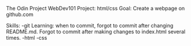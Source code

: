 The Odin Project WebDev101 Project: html/css
Goal: Create a webpage on github.com

Skills:
-git
    Learning: when to commit, forgot to commit after changing README.md. Forgot to commit after making changes to index.html several times.
-html
-css




